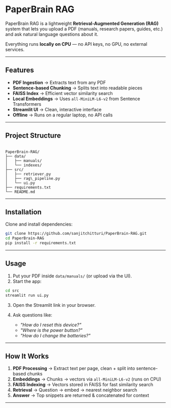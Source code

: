 # PaperBrain RAG

PaperBrain RAG is a lightweight **Retrieval-Augmented Generation (RAG)** system that lets you upload a PDF (manuals, research papers, guides, etc.) and ask natural language questions about it.  

Everything runs **locally on CPU** — no API keys, no GPU, no external services.  

---

## Features

- **PDF Ingestion** → Extracts text from any PDF  
- **Sentence-based Chunking** → Splits text into readable pieces  
- **FAISS Index** → Efficient vector similarity search  
- **Local Embeddings** → Uses `all-MiniLM-L6-v2` from Sentence Transformers  
- **Streamlit UI** → Clean, interactive interface  
- **Offline** → Runs on a regular laptop, no API calls  

---

## Project Structure

```

PaperBrain-RAG/
├── data/
│   ├── manuals/      
│   └── indexes/      
├── src/
│   ├── retriever.py
│   ├── rag\_pipeline.py
│   └── ui.py  
├── requirements.txt
└── README.md

````

---

## Installation

Clone and install dependencies:

```bash
git clone https://github.com/sanjitchitturi/PaperBrain-RAG.git
cd PaperBrain-RAG
pip install -r requirements.txt
````
---

## Usage

1. Put your PDF inside `data/manuals/` (or upload via the UI).
2. Start the app:

```bash
cd src
streamlit run ui.py
```

3. Open the Streamlit link in your browser.
4. Ask questions like:

   * *"How do I reset this device?"*
   * *"Where is the power button?"*
   * *"How do I change the batteries?"*

---

## How It Works

1. **PDF Processing** → Extract text per page, clean + split into sentence-based chunks
2. **Embeddings** → Chunks → vectors via `all-MiniLM-L6-v2` (runs on CPU)
3. **FAISS Indexing** → Vectors stored in FAISS for fast similarity search
4. **Retrieval** → Question → embed → nearest neighbor search
5. **Answer** → Top snippets are returned & concatenated for context

---
